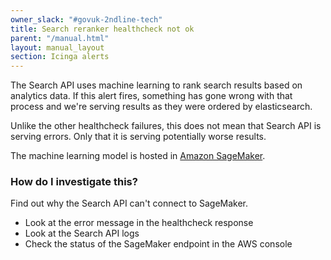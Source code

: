```yaml
---
owner_slack: "#govuk-2ndline-tech"
title: Search reranker healthcheck not ok
parent: "/manual.html"
layout: manual_layout
section: Icinga alerts
---
```


The Search API uses machine learning to rank search results based on
analytics data.  If this alert fires, something has gone wrong with
that process and we're serving results as they were ordered by
elasticsearch.

Unlike the other healthcheck failures, this does not mean that Search
API is serving errors.  Only that it is serving potentially worse
results.

The machine learning model is hosted in [Amazon SageMaker][aws-sagemaker].

### How do I investigate this?

Find out why the Search API can't connect to SageMaker.

- Look at the error message in the healthcheck response
- Look at the Search API logs
- Check the status of the SageMaker endpoint in the AWS console

[aws-sagemaker]: https://aws.amazon.com/sagemaker/
